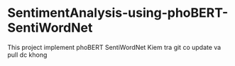 # SentimentAnalysis-using-phoBERT-SentiWordNet
This project implement phoBERT SentiWordNet
Kiem tra git co update va pull dc khong
